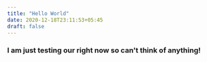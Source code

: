 ```yaml
---
title: "Hello World"
date: 2020-12-18T23:11:53+05:45
draft: false
---
```


### I am just testing our right now so can't think of anything!

